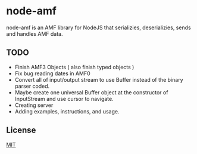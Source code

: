 # node-amf

node-amf is an AMF library for NodeJS that serializies, deserializies, sends and handles AMF data.

## TODO

- Finish AMF3 Objects ( also finish typed objects ) 
- Fix  bug reading dates in AMF0
- Convert all of input/output stream to use Buffer instead of the binary parser coded.
- Maybe create one universal Buffer object at the constructor of InputStream and use cursor to navigate.
- Creating server
- Adding examples, instructions, and usage.

## License
[MIT](https://choosealicense.com/licenses/mit/)